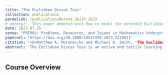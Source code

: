 ```yaml
---
title: "The Euclidean Discus Toss"
collection: publications
permalink: /publication/Morena_Smith_2023
# excerpt: 'This paper demonstrates how to model the extended Euclidean algorithm as a frisbee relay.'
date: 2023-07-25
venue: "PRIMUS: Problems, Resources, and Issues in Mathematics Undergraduate Studies"
paperurl: "https://doi.org/10.1080/10511970.2023.2229811"
citation: "<b>Matthew A. Morena</b> and Michael D. Smith, "The Euclidean Discus Toss", PRIMUS 33(10), pp.41071-1090 (2023). doi: [10.1080/10511970.2023.2229811](https://doi.org/10.1080/10511970.2023.2229811).<a href='[https://raw.githubusercontent.com/odu-cs725-infovis/public-spr24/main/syllabus.pdf](https://doi.org/10.1080/10511970.2023.2229811)'</a>"
abstract: 'The Euclidean Discus Toss is an active and tactile learning activity that models the extended Euclidean algorithm with a frisbee relay. The extended Euclidean algorithm involves both iterative and recursive programming and is regularly taught throughout the mathematics and computer science curricula. The Euclidean Discus Toss invites students to toss and catch frisbees in a collaborative and hands-on effort designed to sharpen modular arithmetic skills, enhance familiarity with iterative and recursive algorithms, and strengthen classroom community. The activity is fun, low-stakes, and can be customized to meet a variety of pedagogical objectives.'
---
```

<!-- Abstract: The Euclidean Discus Toss is an active and tactile learning activity that models the extended Euclidean algorithm with a frisbee relay. The extended Euclidean algorithm involves both iterative and recursive programming and is regularly taught throughout the mathematics and computer science curricula. The Euclidean Discus Toss invites students to toss and catch frisbees in a collaborative and hands-on effort designed to sharpen modular arithmetic skills, enhance familiarity with iterative and recursive algorithms, and strengthen classroom community. The activity is fun, low-stakes, and can be customized to meet a variety of pedagogical objectives. -->

## Course Overview
